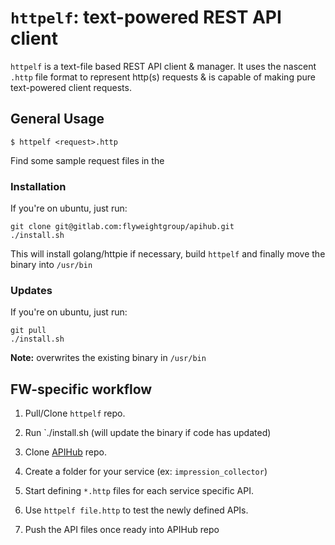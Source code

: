 # `httpelf`: text-powered REST API client

`httpelf` is a text-file based REST API client & manager. It uses
the nascent `.http` file format to represent http(s) requests &
is capable of making pure text-powered client requests.

## General Usage

```
$ httpelf <request>.http
```

Find some sample request files in the 

### Installation

If you're on ubuntu, just run:

```
git clone git@gitlab.com:flyweightgroup/apihub.git 
./install.sh
```

This will install golang/httpie if necessary,
build `httpelf` and finally move the binary
into `/usr/bin`

### Updates

If you're on ubuntu, just run:

```
git pull
./install.sh
```

**Note:** overwrites the existing binary in `/usr/bin`

## FW-specific workflow

1. Pull/Clone `httpelf` repo. 
1. Run `./install.sh (will update the binary if code has updated)

1. Clone [APIHub](https://gitlab.com/flyweightgroup/apihub) repo. 
1. Create a folder for your service (ex: `impression_collector`)
1. Start defining `*.http` files for each service specific API. 
1. Use `httpelf file.http` to test the newly defined APIs. 
1. Push the API files once ready into APIHub repo